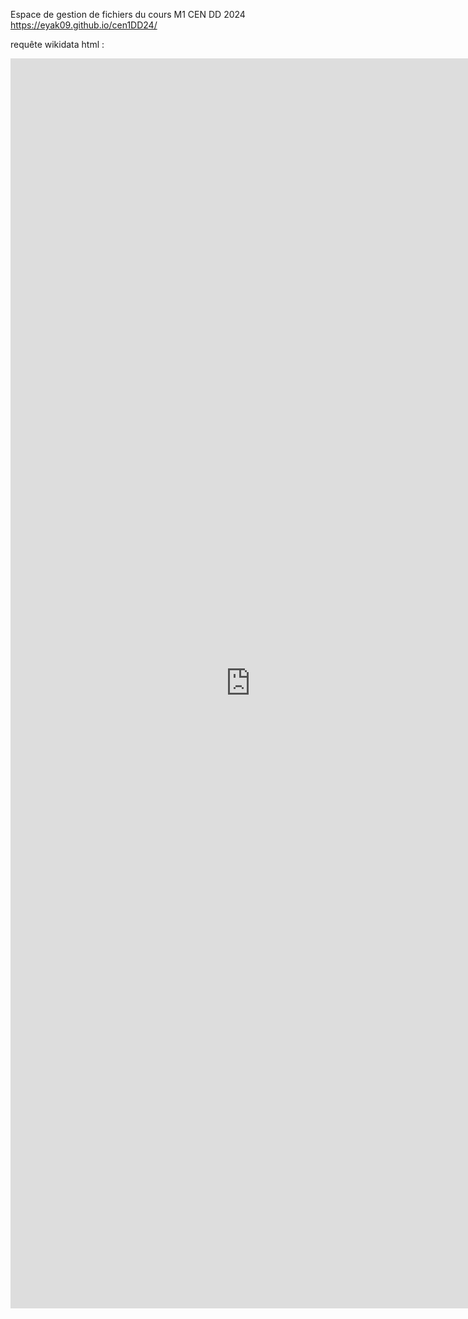 Espace de gestion de fichiers du cours M1 CEN DD 2024
https://eyak09.github.io/cen1DD24/


requête wikidata html :
<!DOCTYPE html>
<html lang="en">
<head>
    <meta charset="UTF-8">
    <meta name="viewport" content="width=device-width, initial-scale=1.0">
    <title>Document</title>
</head>
<body>
    <iframe style="width: 80vw; height: 50vh; border: none;" src="https://query.wikidata.org/embed.html#SELECT%20%3Fsyst%C3%A8me_solaire%20%3Fauteur_ou_autrice__cha%C3%AEne_%20%3Fsujet_ou_th%C3%A8me_principal%20%3Fsujet_ou_th%C3%A8me_principalLabel%20%3Ftitre%20%3Fdate_de_publication%20WHERE%20%7B%0A%20%20SERVICE%20wikibase%3Alabel%20%7B%20bd%3AserviceParam%20wikibase%3Alanguage%20%22%5BAUTO_LANGUAGE%5D%2Cmul%2Cen%22.%20%7D%0A%20%20%3Fsyst%C3%A8me_solaire%20wdt%3AP921%20wd%3AQ544.%0A%20%20OPTIONAL%20%7B%20%20%7D%0A%20%20OPTIONAL%20%7B%20%20%7D%0A%20%20OPTIONAL%20%7B%20%3Fsyst%C3%A8me_solaire%20wdt%3AP2093%20%3Fauteur_ou_autrice__cha%C3%AEne_.%20%7D%0A%20%20OPTIONAL%20%7B%20%20%7D%0A%20%20OPTIONAL%20%7B%20%3Fsyst%C3%A8me_solaire%20wdt%3AP921%20%3Fsujet_ou_th%C3%A8me_principal.%20%7D%0A%20%20OPTIONAL%20%7B%20%20%7D%0A%20%20OPTIONAL%20%7B%20%20%7D%0A%20%20OPTIONAL%20%7B%20%3Fsyst%C3%A8me_solaire%20wdt%3AP1476%20%3Ftitre.%20%7D%0A%20%20OPTIONAL%20%7B%20%20%7D%0A%20%20OPTIONAL%20%7B%20%3Fsyst%C3%A8me_solaire%20wdt%3AP577%20%3Fdate_de_publication.%20%7D%0A%7D" referrerpolicy="origin" sandbox="allow-scripts allow-same-origin allow-popups"></iframe>
</body>
</html>
